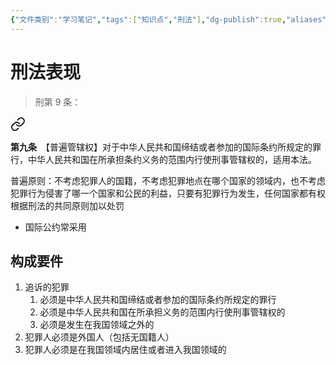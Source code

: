 ```yaml
---
{"文件类别":"学习笔记","tags":["知识点","刑法"],"dg-publish":true,"aliases":["普遍管辖权"],"permalink":"/学习笔记studyup/知识点cheese/普遍原则/","dgPassFrontmatter":true,"created":"2024-10-30T16:13:15.841+08:00","updated":"2024-10-30T16:16:36.400+08:00"}
---
```


# 刑法表现
>刑第 9 条：
<div class="transclusion internal-embed is-loaded"><a class="markdown-embed-link" href="////#t9" aria-label="Open link"><svg xmlns="http://www.w3.org/2000/svg" width="24" height="24" viewBox="0 0 24 24" fill="none" stroke="currentColor" stroke-width="2" stroke-linecap="round" stroke-linejoin="round" class="svg-icon lucide-link"><path d="M10 13a5 5 0 0 0 7.54.54l3-3a5 5 0 0 0-7.07-7.07l-1.72 1.71"></path><path d="M14 11a5 5 0 0 0-7.54-.54l-3 3a5 5 0 0 0 7.07 7.07l1.71-1.71"></path></svg></a><div class="markdown-embed">



**第九条**　【普遍管辖权】对于中华人民共和国缔结或者参加的国际条约所规定的罪行，中华人民共和国在所承担条约义务的范围内行使刑事管辖权的，适用本法。 

</div></div>


普遍原则：不考虑犯罪人的国籍，不考虑犯罪地点在哪个国家的领域内，也不考虑犯罪行为侵害了哪一个国家和公民的利益，只要有犯罪行为发生，任何国家都有权根据刑法的共同原则加以处罚
- 国际公约常采用
## 构成要件
1. 追诉的犯罪
	1. 必须是中华人民共和国缔结或者参加的国际条约所规定的罪行
	2. 必须是中华人民共和国在所承担义务的范围内行使刑事管辖权的
	3. 必须是发生在我国领域之外的
2. 犯罪人必须是外国人（包括无国籍人）
3. 犯罪人必须是在我国领域内居住或者进入我国领域的